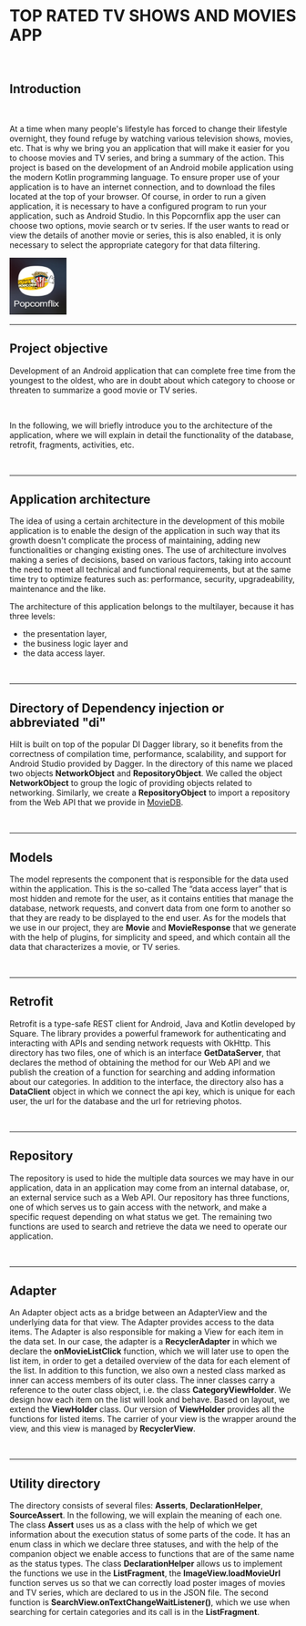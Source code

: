 # TOP RATED TV SHOWS AND MOVIES APP
<br>

## Introduction
<br>
<p> At a time when many people's lifestyle has forced to change their lifestyle overnight, they found refuge by watching various television shows, movies, etc. That is why we bring you an application that will make it easier for you to choose movies and TV series, and bring a summary of the action. This project is based on the development of an Android mobile application using the modern Kotlin programming language. To ensure proper use of your application is to have an internet connection, and to download the files located at the top of your browser. Of course, in order to run a given application, it is necessary to have a configured program to run your application, such as Android Studio.
In this Popcornflix app the user can choose two options, movie search or tv series. If the user wants to read or view the details of another movie or series, this is also enabled, it is only necessary to select the appropriate category for that data filtering.</p>
<img src="https://github.com/berina-spirjan1/Tv-shows-app/blob/main/images/image1.jpg" alt="Image of application icon" width="100" height="100"  ALIGN=”left” >
 <br><hr>

## Project objective
<p>Development of an Android application that can complete free time from the youngest to the oldest, who are in doubt about which category to choose or threaten to summarize a good movie or TV series.</p>
<br>
<p>In the following, we will briefly introduce you to the architecture of the application, where we will explain in detail the functionality of the database, retrofit, fragments, activities, etc.</p>
<br><hr>

## Application architecture

<p>The idea of using a certain architecture in the development of this mobile application is to enable the design of the application in such way that its growth doesn't complicate the process of maintaining, adding new functionalities or changing existing ones. The use of architecture involves making a series of decisions, based on various factors, taking into account the need to meet all technical and functional requirements, but at the same time try to optimize features such as: performance, security, upgradeability, maintenance and the like.</p>

<p>The architecture of this application belongs to the multilayer, because it has three levels: <ul>
 <li>the presentation layer,</li><li> the business logic layer and</li> <li>the data access layer.</li></ul></p>
 <br><hr>
 
 ## Directory of Dependency injection or abbreviated "di"
 
 <p>Hilt is built on top of the popular DI Dagger library, so it benefits from the correctness of compilation time, performance, scalability, and support for Android Studio provided by Dagger. In the directory of this name we placed two objects <b>NetworkObject</b> and <b>RepositoryObject</b>. We called the object <b>NetworkObject</b> to group the logic of providing objects related to networking. Similarly, we create a <b>RepositoryObject</b> to import a repository from the Web API that we provide in <a href="https://developers.themoviedb.org/3">MovieDB</a>.</p>
<br><hr>

## Models

<p>The model represents the component that is responsible for the data used within the application. This is the so-called The “data access layer” that is most hidden and remote for the user, as it contains entities that manage the database, network requests, and convert data from one form to another so that they are ready to be displayed to the end user. As for the models that we use in our project, they are <b>Movie</b> and <b>MovieResponse</b> that we generate with the help of plugins, for simplicity and speed, and which contain all the data that characterizes a movie, or TV series.</p>
<br><hr>

## Retrofit

<p>Retrofit is a type-safe REST client for Android, Java and Kotlin developed by Square. The library provides a powerful framework for authenticating and interacting with APIs and sending network requests with OkHttp. This directory has two files, one of which is an interface <b>GetDataServer</b>, that declares the method of obtaining the method for our Web API and we publish the creation of a function for searching and adding information about our categories. In addition to the interface, the directory also has a <b>DataClient</b> object in which we connect the api key, which is unique for each user, the url for the database and the url for retrieving photos.</p>
<br><hr>

## Repository

<p>The repository is used to hide the multiple data sources we may have in our application, data in an application may come from an internal database, or, an external service such as a Web API. Our repository has three functions, one of which serves us to gain access with the network, and make a specific request depending on what status we get. The remaining two functions are used to search and retrieve the data we need to operate our application.</p>
<br><hr>

## Adapter

<p>An Adapter object acts as a bridge between an AdapterView and the underlying data for that view. The Adapter provides access to the data items. The Adapter is also responsible for making a View for each item in the data set. In our case, the adapter is a <b>RecyclerAdapter</b> in which we declare the <b>onMovieListClick</b> function, which we will later use to open the list item, in order to get a detailed overview of the data for each element of the list. In addition to this function, we also own a nested class marked as inner can access members of its outer class. The inner classes carry a reference to the outer class object, i.e. the class <b>CategoryViewHolder</b>. We design how each item on the list will look and behave. Based on layout, we extend the <b>ViewHolder</b> class. Our version of <b>ViewHolder</b> provides all the functions for listed items. The carrier of your view is the wrapper around the view, and this view is managed by <b>RecyclerView</b>. </p>
<br><hr>

## Utility directory

<p>The directory consists of several files: <b>Asserts</b>, <b>DeclarationHelper</b>, <b>SourceAssert</b>. In the following, we will explain the meaning of each one. The class <b>Assert</b> uses us as a class with the help of which we get information about the execution status of some parts of the code. It has an enum class in which we declare three statuses, and with the help of the companion object we enable access to functions that are of the same name as the status types. The class <b>DeclarationHelper</b> allows us to implement the functions we use in the <b>ListFragment</b>, the <b>ImageView.loadMovieUrl</b> function serves us so that we can correctly load poster images of movies and TV series, which are declared to us in the JSON file. The second function is <b>SearchView.onTextChangeWaitListener()</b>, which we use when searching for certain categories and its call is in the <b>ListFragment</b>.</p>
